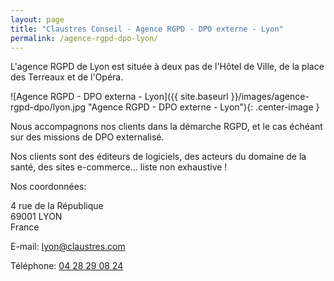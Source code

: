 ```yaml
---
layout: page
title: "Claustres Conseil - Agence RGPD - DPO externe - Lyon"
permalink: /agence-rgpd-dpo-lyon/
---
```

L'agence RGPD de Lyon est située à deux pas de l'Hôtel de Ville, de la place des Terreaux et de l'Opéra.

![Agence RGPD - DPO externa - Lyon]({{ site.baseurl }}/images/agence-rgpd-dpo/lyon.jpg "Agence RGPD - DPO externe - Lyon"){: .center-image }

Nous accompagnons nos clients dans la démarche RGPD, et le cas échéant sur des missions de DPO externalisé.

Nos clients sont des éditeurs de logiciels, des acteurs du domaine de la santé, des sites e-commerce... liste non exhaustive !

Nos coordonnées:

4 rue de la République<br>
69001 LYON<br>
France

E-mail: [lyon@claustres.com](mailto:lyon@claustres.com)

Téléphone: [04 28 29 08 24](tel:+33428290824)

